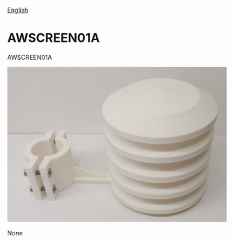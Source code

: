 
[English](./README.md)
<!--- module --->
# AWSCREEN01A
<!--- Emodule --->

<!--- subtitle --->AWSCREEN01A<!--- Esubtitle --->

![AWSCREEN01A](DOC/SRC/img/20170120_224408.jpg)

<!--- description --->None<!--- Edescription --->
            